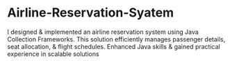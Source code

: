 # Airline-Reservation-Syatem
 I designed &amp; implemented an airline reservation system using Java Collection Frameworks. This solution efficiently manages passenger details, seat allocation, &amp; flight schedules. Enhanced Java skills &amp; gained practical experience in scalable solutions
